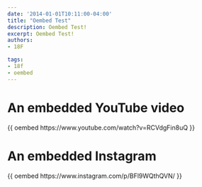 ```yaml
---
date: '2014-01-01T10:11:00-04:00'
title: "Oembed Test"
description: Oembed Test!
excerpt: Oembed Test!
authors:
- 18F

tags:
- 18f
- oembed
---
```


<h1>An embedded YouTube video</h1>
{{ oembed https://www.youtube.com/watch?v=RCVdgFin8uQ }}

<h1>An embedded Instagram</h1>
{{ oembed https://www.instagram.com/p/BFl9WQthQVN/ }}
